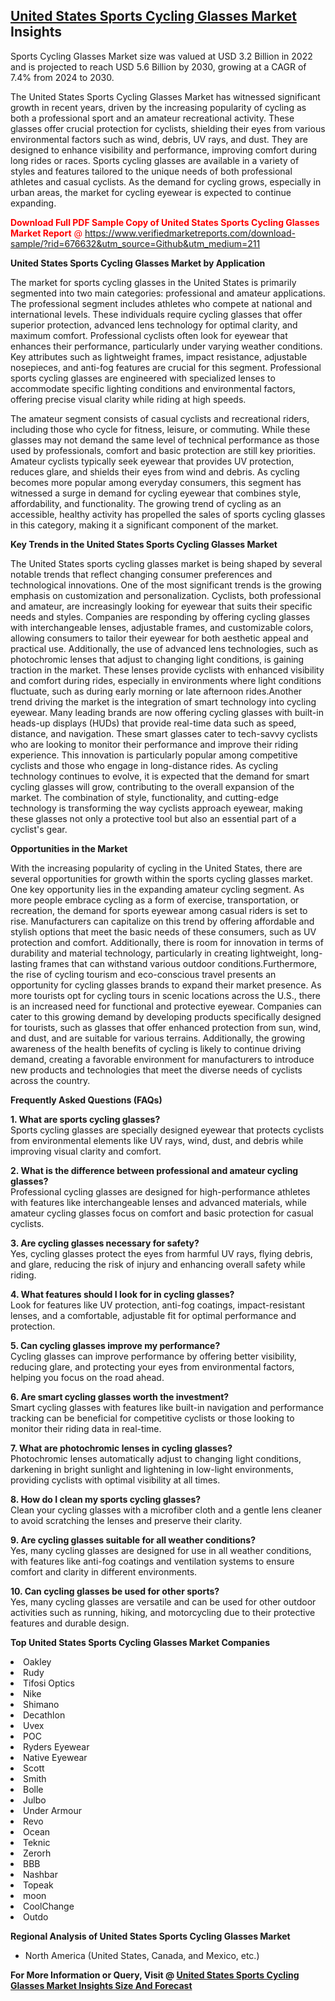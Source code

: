 <h2><a href="https://www.verifiedmarketreports.com/download-sample/?rid=676632&amp;utm_source=Github&amp;utm_medium=211" target="_blank">United States Sports Cycling Glasses Market</a> Insights</h2><p>Sports Cycling Glasses Market size was valued at USD 3.2 Billion in 2022 and is projected to reach USD 5.6 Billion by 2030, growing at a CAGR of 7.4% from 2024 to 2030.</p><p><p>The United States Sports Cycling Glasses Market has witnessed significant growth in recent years, driven by the increasing popularity of cycling as both a professional sport and an amateur recreational activity. These glasses offer crucial protection for cyclists, shielding their eyes from various environmental factors such as wind, debris, UV rays, and dust. They are designed to enhance visibility and performance, improving comfort during long rides or races. Sports cycling glasses are available in a variety of styles and features tailored to the unique needs of both professional athletes and casual cyclists. As the demand for cycling grows, especially in urban areas, the market for cycling eyewear is expected to continue expanding. <p><span class=""><span style="color: #ff0000;"><strong>Download Full PDF Sample Copy of United States Sports Cycling Glasses Market Report</strong> @ </span><a href="https://www.verifiedmarketreports.com/download-sample/?rid=676632&amp;utm_source=Github&amp;utm_medium=211" target="_blank">https://www.verifiedmarketreports.com/download-sample/?rid=676632&amp;utm_source=Github&amp;utm_medium=211</a></span></p></p><p><strong>United States Sports Cycling Glasses Market by Application</strong></p><p>The market for sports cycling glasses in the United States is primarily segmented into two main categories: professional and amateur applications. The professional segment includes athletes who compete at national and international levels. These individuals require cycling glasses that offer superior protection, advanced lens technology for optimal clarity, and maximum comfort. Professional cyclists often look for eyewear that enhances their performance, particularly under varying weather conditions. Key attributes such as lightweight frames, impact resistance, adjustable nosepieces, and anti-fog features are crucial for this segment. Professional sports cycling glasses are engineered with specialized lenses to accommodate specific lighting conditions and environmental factors, offering precise visual clarity while riding at high speeds.</p><p>The amateur segment consists of casual cyclists and recreational riders, including those who cycle for fitness, leisure, or commuting. While these glasses may not demand the same level of technical performance as those used by professionals, comfort and basic protection are still key priorities. Amateur cyclists typically seek eyewear that provides UV protection, reduces glare, and shields their eyes from wind and debris. As cycling becomes more popular among everyday consumers, this segment has witnessed a surge in demand for cycling eyewear that combines style, affordability, and functionality. The growing trend of cycling as an accessible, healthy activity has propelled the sales of sports cycling glasses in this category, making it a significant component of the market.</p><p><strong>Key Trends in the United States Sports Cycling Glasses Market</strong></p><p>The United States sports cycling glasses market is being shaped by several notable trends that reflect changing consumer preferences and technological innovations. One of the most significant trends is the growing emphasis on customization and personalization. Cyclists, both professional and amateur, are increasingly looking for eyewear that suits their specific needs and styles. Companies are responding by offering cycling glasses with interchangeable lenses, adjustable frames, and customizable colors, allowing consumers to tailor their eyewear for both aesthetic appeal and practical use. Additionally, the use of advanced lens technologies, such as photochromic lenses that adjust to changing light conditions, is gaining traction in the market. These lenses provide cyclists with enhanced visibility and comfort during rides, especially in environments where light conditions fluctuate, such as during early morning or late afternoon rides.Another trend driving the market is the integration of smart technology into cycling eyewear. Many leading brands are now offering cycling glasses with built-in heads-up displays (HUDs) that provide real-time data such as speed, distance, and navigation. These smart glasses cater to tech-savvy cyclists who are looking to monitor their performance and improve their riding experience. This innovation is particularly popular among competitive cyclists and those who engage in long-distance rides. As cycling technology continues to evolve, it is expected that the demand for smart cycling glasses will grow, contributing to the overall expansion of the market. The combination of style, functionality, and cutting-edge technology is transforming the way cyclists approach eyewear, making these glasses not only a protective tool but also an essential part of a cyclist's gear.</p><p><strong>Opportunities in the Market</strong></p><p>With the increasing popularity of cycling in the United States, there are several opportunities for growth within the sports cycling glasses market. One key opportunity lies in the expanding amateur cycling segment. As more people embrace cycling as a form of exercise, transportation, or recreation, the demand for sports eyewear among casual riders is set to rise. Manufacturers can capitalize on this trend by offering affordable and stylish options that meet the basic needs of these consumers, such as UV protection and comfort. Additionally, there is room for innovation in terms of durability and material technology, particularly in creating lightweight, long-lasting frames that can withstand various outdoor conditions.Furthermore, the rise of cycling tourism and eco-conscious travel presents an opportunity for cycling glasses brands to expand their market presence. As more tourists opt for cycling tours in scenic locations across the U.S., there is an increased need for functional and protective eyewear. Companies can cater to this growing demand by developing products specifically designed for tourists, such as glasses that offer enhanced protection from sun, wind, and dust, and are suitable for various terrains. Additionally, the growing awareness of the health benefits of cycling is likely to continue driving demand, creating a favorable environment for manufacturers to introduce new products and technologies that meet the diverse needs of cyclists across the country.</p><p><strong>Frequently Asked Questions (FAQs)</strong></p><p><strong>1. What are sports cycling glasses?</strong><br>Sports cycling glasses are specially designed eyewear that protects cyclists from environmental elements like UV rays, wind, dust, and debris while improving visual clarity and comfort.</p><p><strong>2. What is the difference between professional and amateur cycling glasses?</strong><br>Professional cycling glasses are designed for high-performance athletes with features like interchangeable lenses and advanced materials, while amateur cycling glasses focus on comfort and basic protection for casual cyclists.</p><p><strong>3. Are cycling glasses necessary for safety?</strong><br>Yes, cycling glasses protect the eyes from harmful UV rays, flying debris, and glare, reducing the risk of injury and enhancing overall safety while riding.</p><p><strong>4. What features should I look for in cycling glasses?</strong><br>Look for features like UV protection, anti-fog coatings, impact-resistant lenses, and a comfortable, adjustable fit for optimal performance and protection.</p><p><strong>5. Can cycling glasses improve my performance?</strong><br>Cycling glasses can improve performance by offering better visibility, reducing glare, and protecting your eyes from environmental factors, helping you focus on the road ahead.</p><p><strong>6. Are smart cycling glasses worth the investment?</strong><br>Smart cycling glasses with features like built-in navigation and performance tracking can be beneficial for competitive cyclists or those looking to monitor their riding data in real-time.</p><p><strong>7. What are photochromic lenses in cycling glasses?</strong><br>Photochromic lenses automatically adjust to changing light conditions, darkening in bright sunlight and lightening in low-light environments, providing cyclists with optimal visibility at all times.</p><p><strong>8. How do I clean my sports cycling glasses?</strong><br>Clean your cycling glasses with a microfiber cloth and a gentle lens cleaner to avoid scratching the lenses and preserve their clarity.</p><p><strong>9. Are cycling glasses suitable for all weather conditions?</strong><br>Yes, many cycling glasses are designed for use in all weather conditions, with features like anti-fog coatings and ventilation systems to ensure comfort and clarity in different environments.</p><p><strong>10. Can cycling glasses be used for other sports?</strong><br>Yes, many cycling glasses are versatile and can be used for other outdoor activities such as running, hiking, and motorcycling due to their protective features and durable design.</p></p><p><strong>Top United States Sports Cycling Glasses Market Companies</strong></p><div data-test-id=""><p><li>Oakley</li><li> Rudy</li><li> Tifosi Optics</li><li> Nike</li><li> Shimano</li><li> Decathlon</li><li> Uvex</li><li> POC</li><li> Ryders Eyewear</li><li> Native Eyewear</li><li> Scott</li><li> Smith</li><li> Bolle</li><li> Julbo</li><li> Under Armour</li><li> Revo</li><li> Ocean</li><li> Teknic</li><li> Zerorh</li><li> BBB</li><li> Nashbar</li><li> Topeak</li><li> moon</li><li> CoolChange</li><li> Outdo</li></p><div><strong>Regional Analysis of&nbsp;United States Sports Cycling Glasses Market</strong></div><ul><li dir="ltr"><p dir="ltr">North America&nbsp;(United States, Canada, and Mexico, etc.)</p></li></ul><p><strong>For More Information or Query, Visit @&nbsp;</strong><strong><a href="https://www.verifiedmarketreports.com/product/sports-cycling-glasses-market/?utm_source=Github&amp;utm_medium=211" target="_blank">United States Sports Cycling Glasses Market Insights Size And Forecast</a></strong></p></div>
